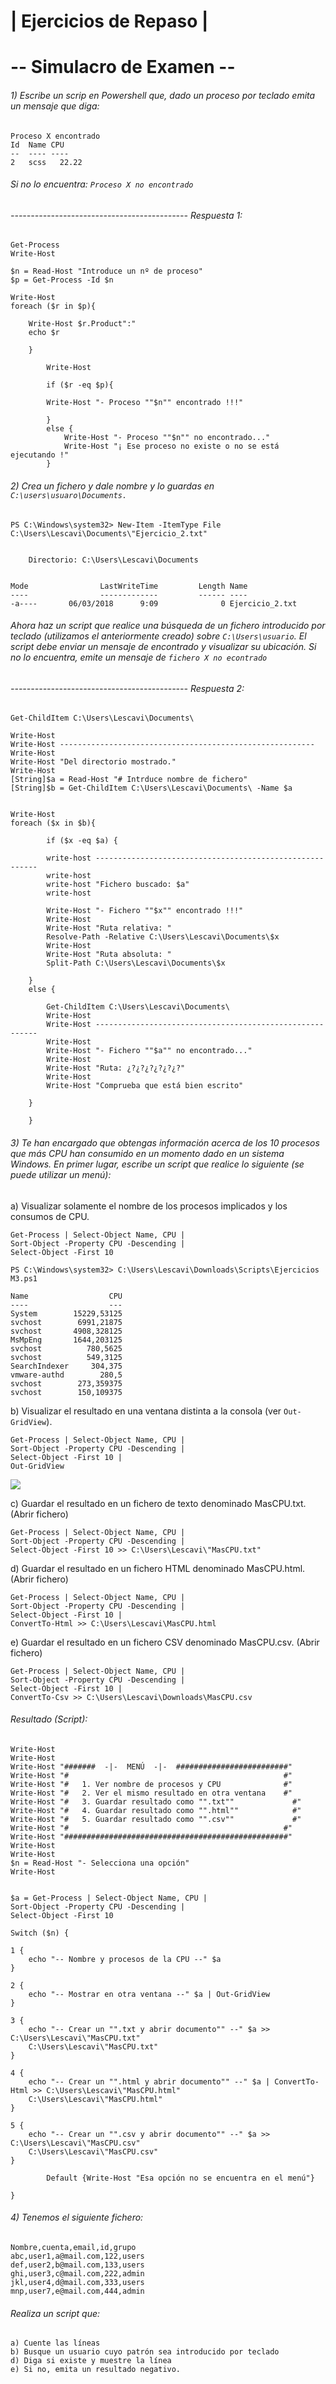 # | Ejercicios de Repaso |

# -- Simulacro de Examen --

###### 1) Escribe un scrip en Powershell que, dado un proceso por teclado emita un mensaje que diga:

```
Proceso X encontrado
Id  Name CPU
--  ---- ----
2   scss   22.22
```
###### Si no lo encuentra: `Proceso X no encontrado`

###### -------------------------------------------- Respuesta 1:

```
Get-Process
Write-Host

$n = Read-Host "Introduce un nº de proceso"
$p = Get-Process -Id $n

Write-Host
foreach ($r in $p){
       
    Write-Host $r.Product":"
    echo $r
        
    }

        Write-Host

        if ($r -eq $p){

        Write-Host "- Proceso ""$n"" encontrado !!!"

        }
        else {
            Write-Host "- Proceso ""$n"" no encontrado..."
            Write-Host "¡ Ese proceso no existe o no se está ejecutando !"
        }
```

###### 2) Crea un fichero y dale nombre y lo guardas en `C:\users\usuaro\Documents.`

```
PS C:\Windows\system32> New-Item -ItemType File C:\Users\Lescavi\Documents\"Ejercicio_2.txt"


    Directorio: C:\Users\Lescavi\Documents


Mode                LastWriteTime         Length Name                             
----                -------------         ------ ----                             
-a----       06/03/2018      9:09              0 Ejercicio_2.txt                  
```

###### Ahora haz un script que realice una búsqueda de un fichero introducido por teclado (utilizamos el anteriormente creado) sobre `C:\Users\usuario`. El script debe enviar un mensaje de encontrado y visualizar su ubicación. Si no lo encuentra, emite un mensaje de `fichero X no econtrado`

###### -------------------------------------------- Respuesta 2:

```
Get-ChildItem C:\Users\Lescavi\Documents\

Write-Host
Write-Host ---------------------------------------------------------
Write-Host
Write-Host "Del directorio mostrado."
Write-Host 
[String]$a = Read-Host "# Intrduce nombre de fichero"
[String]$b = Get-ChildItem C:\Users\Lescavi\Documents\ -Name $a


Write-Host
foreach ($x in $b){   

        if ($x -eq $a) {

        write-host ---------------------------------------------------------
        write-host
        write-host "Fichero buscado: $a"
        write-host

        Write-Host "- Fichero ""$x"" encontrado !!!"
        Write-Host
        Write-Host "Ruta relativa: " 
        Resolve-Path -Relative C:\Users\Lescavi\Documents\$x
        Write-Host
        Write-Host "Ruta absoluta: " 
        Split-Path C:\Users\Lescavi\Documents\$x

    }
    else {

        Get-ChildItem C:\Users\Lescavi\Documents\
        Write-Host
        Write-Host ---------------------------------------------------------
        Write-Host
        Write-Host "- Fichero ""$a"" no encontrado..."
        Write-Host
        Write-Host "Ruta: ¿?¿?¿?¿?¿?¿?"
        Write-Host
        Write-Host "Comprueba que está bien escrito"

    }

    }
```

###### 3) Te han encargado que obtengas información acerca de los 10 procesos que más CPU han  consumido en un momento dado en un sistema Windows. En primer lugar, escribe un script que realice lo siguiente (se puede utilizar un menú):

a) Visualizar solamente el nombre de los procesos implicados y los consumos de  CPU.

```
Get-Process | Select-Object Name, CPU |
Sort-Object -Property CPU -Descending |
Select-Object -First 10
```

```
PS C:\Windows\system32> C:\Users\Lescavi\Downloads\Scripts\Ejercicios M3.ps1

Name                  CPU
----                  ---
System        15229,53125
svchost        6991,21875
svchost       4908,328125
MsMpEng       1644,203125
svchost          780,5625
svchost          549,3125
SearchIndexer     304,375
vmware-authd        280,5
svchost        273,359375
svchost        150,109375
```

b) Visualizar el resultado en una ventana distinta a la consola (ver `Out-GridView`).

```
Get-Process | Select-Object Name, CPU |
Sort-Object -Property CPU -Descending |
Select-Object -First 10 |
Out-GridView
```

![](Out-GridView.JPG)

c) Guardar el resultado en un fichero de texto denominado MasCPU.txt. (Abrir fichero)

```
Get-Process | Select-Object Name, CPU |
Sort-Object -Property CPU -Descending |
Select-Object -First 10 >> C:\Users\Lescavi\"MasCPU.txt"
```

d) Guardar el resultado en un fichero HTML denominado MasCPU.html. (Abrir fichero)

```
Get-Process | Select-Object Name, CPU |
Sort-Object -Property CPU -Descending |
Select-Object -First 10 |
ConvertTo-Html >> C:\Users\Lescavi\MasCPU.html
```

e) Guardar el resultado en un fichero CSV denominado MasCPU.csv. (Abrir fichero)


    Get-Process | Select-Object Name, CPU |
    Sort-Object -Property CPU -Descending |
    Select-Object -First 10 |
    ConvertTo-Csv >> C:\Users\Lescavi\Downloads\MasCPU.csv

###### Resultado (Script):

```
Write-Host
Write-Host
Write-Host "#######  -|-  MENÚ  -|-  #########################"
Write-Host "#                                                #"
Write-Host "#   1. Ver nombre de procesos y CPU              #"
Write-Host "#   2. Ver el mismo resultado en otra ventana    #"
Write-Host "#   3. Guardar resultado como "".txt""             #"
Write-Host "#   4. Guardar resultado como "".html""            #"
Write-Host "#   5. Guardar resultado como "".csv""             #"
Write-Host "#                                                #"
Write-Host "##################################################"
Write-Host
Write-Host
$n = Read-Host "- Selecciona una opción"
Write-Host


$a = Get-Process | Select-Object Name, CPU |
Sort-Object -Property CPU -Descending |
Select-Object -First 10 

Switch ($n) {
    
1 {
    echo "-- Nombre y procesos de la CPU --" $a
}

2 {
    echo "-- Mostrar en otra ventana --" $a | Out-GridView
}

3 {
    echo "-- Crear un "".txt y abrir documento"" --" $a >> C:\Users\Lescavi\"MasCPU.txt" 
    C:\Users\Lescavi\"MasCPU.txt"
}

4 {
    echo "-- Crear un "".html y abrir documento"" --" $a | ConvertTo-Html >> C:\Users\Lescavi\"MasCPU.html"
    C:\Users\Lescavi\"MasCPU.html"
}

5 {
    echo "-- Crear un "".csv y abrir documento"" --" $a >> C:\Users\Lescavi\"MasCPU.csv"
    C:\Users\Lescavi\"MasCPU.csv"
}

        Default {Write-Host "Esa opción no se encuentra en el menú"}

}
```

###### 4) Tenemos el siguiente fichero:

```
Nombre,cuenta,email,id,grupo
abc,user1,a@mail.com,122,users
def,user2,b@mail.com,133,users
ghi,user3,c@mail.com,222,admin
jkl,user4,d@mail.com,333,users
mnp,user7,e@mail.com,444,admin
```

###### Realiza un script que:

    a) Cuente las líneas
    b) Busque un usuario cuyo patrón sea introducido por teclado
    d) Diga si existe y muestre la línea
    e) Si no, emita un resultado negativo.
